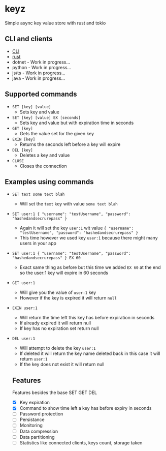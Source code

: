 # keyz
Simple async key value store with rust and tokio

## CLI and clients
- [CLI](https://github.com/viktor111/keyz_cli.git)
- [rust](https://github.com/viktor111/keyz_rust_client) 
- dotnet - Work in progress...
- python - Work in progress...
- js/ts - Work in progress...
- java - Work in progress...

## Supported commands

- ```SET [key] [value]```
  - Sets key and value
- ```SET [key] [value] EX [seconds]```
  - Sets key and value but with expiration time in seconds
- ```GET [key]```
  - Gets the value set for the given key
- ```EXIN [key]```
  - Returns the seconds left before a key will expire
- ```DEL [key]```
  - Deletes a key and value
- ```CLOSE```
  - Closes the connection

## Examples using commands
- ```SET text some text blah```
  - Will set the ```text``` key with value ```some text blah```
- ```SET user:1 { "username": "testUsername", "password": "hashedandsecrurepass" }```
  - Again it will set the key ```user:1``` wit value ```{ "username": "testUsername", "password": "hashedandsecrurepass" }```
  - This time however we used key ```user:1``` because there might many users in your app
- ```SET user:1 { "username": "testUsername", "password": "hashedandsecrurepass" } EX 60```
  - Exact same thing as before but this time we added ```EX 60``` at the end so the user:1 key will expire in 60 seconds
- ```GET user:1```
  - Will give you the value of ```user:1``` key
  - However if the key is expired it will return ```null```
- ```EXIN user:1```
  - Will return the time left this key has before expiration in seconds
  - If already expired it will return null
  - If key has no expiration set return null
- ```DEL user:1```
  - Will attempt to delete the key ```user:1```
  - If deleted it will return the key name deleted back in this case it will return ```user:1```
  - If the key does not exist it will return null
  
  ## Features
  Features besides the base SET GET DEL
  - [x] Key expiration
  - [x] Command to show time left a key has before expiry in seconds
  - [ ] Password protection
  - [ ] Persistance
  - [ ] Monitoring
  - [ ] Data compression
  - [ ] Data partitioning
  - [ ] Statistics like connected clients, keys count, storage taken
